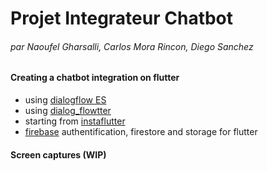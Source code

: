 # Projet Integrateur Chatbot
###### par Naoufel Gharsalli, Carlos Mora Rincon, Diego Sanchez

#### Creating a chatbot integration on flutter 
- using [dialogflow ES](https://cloud.google.com/dialogflow/es/docs)
- using [dialog_flowtter](https://github.com/Deimos-Applications/dialog_flowtter)
- starting from [instaflutter](https://github.com/instaflutter/flutter-login-screen-firebase-auth-facebook-login)
- [firebase](https://firebase.google.com/docs/flutter/setup) authentification, firestore and storage for flutter
#### Screen captures (WIP)
